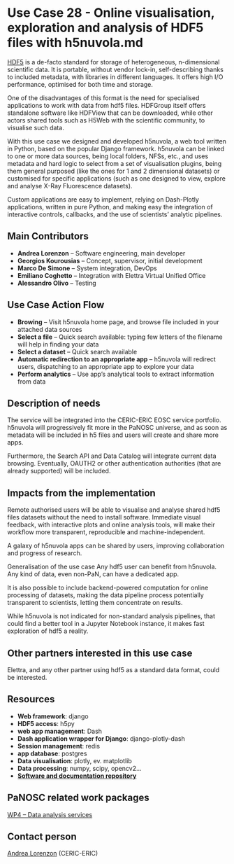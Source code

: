Use Case 28 - Online visualisation, exploration and analysis of HDF5 files with h5nuvola.md
=========================================================
[HDF5](http://www.hdfgroup.org/) is a de-facto standard for storage of heterogeneous, n-dimensional  scientific data. It is portable, without vendor lock-in, self-describing thanks to included metadata, with libraries in different languages. It offers high I/O performance, optimised for both time and storage.

One of the disadvantages of this format is the need for specialised applications to work with data from hdf5 files. HDFGroup itself offers standalone software like HDFView that can be downloaded, while other actors shared tools such as H5Web with the scientific community, to visualise such data.

With this use case we designed and developed h5nuvola, a web tool written in Python, based on the popular Django framework. h5nuvola can be linked to one or more data sources, being local folders, NFSs, etc., and uses metadata and hard logic to select from a set of visualisation plugins, being them general purposed (like the ones for 1 and 2 dimensional datasets) or customised for specific applications (such as one designed to view, explore and analyse X-Ray Fluorescence datasets).

Custom applications are easy to implement, relying on Dash-Plotly applications, written in  pure Python, and making easy the integration of interactive controls, callbacks, and the use of scientists’ analytic pipelines.


Main Contributors
------
* **Andrea Lorenzon** – Software engineering, main developer
* **Georgios Kourousias** – Concept, supervisor, initial development
* **Marco De Simone** – System integration, DevOps
* **Emiliano Coghetto** – Integration with Elettra Virtual Unified Office
* **Alessandro Olivo** – Testing

Use Case Action Flow
------
* **Browing** – Visit h5nuvola home page, and browse file included in your attached data sources
* **Select a file** – Quick search available: typing few letters of the filename will help in finding your data
* **Select a dataset** – Quick search available
* **Automatic redirection to an appropriate app** – h5nuvola will redirect users, dispatching to an appropriate app to explore your data
* **Perform analytics** – Use app’s analytical tools to extract information from data

Description of needs
------
The service will be integrated into the CERIC-ERIC EOSC service portfolio. h5nuvola will progressively fit more in the PaNOSC universe, and as soon as metadata will be included in h5 files and users will create and share more apps.

Furthermore, the Search API and Data Catalog will integrate current data browsing. Eventually, OAUTH2 or other authentication authorities (that are already supported) will be included.

Impacts from the implementation
------
Remote authorised users will be able to visualise and analyse shared hdf5 files datasets without the need to install software. Immediate visual feedback, with interactive plots and online analysis tools, will make their workflow more transparent, reproducible and machine-independent. 

A galaxy of h5nuvola apps can be shared by users, improving collaboration and progress of research.

Generalisation of the use case
Any hdf5 user can benefit from h5nuvola. Any kind of data, even non-PaN, can have a dedicated app.

It is also possible to include backend-powered computation for online processing of datasets, making the data pipeline process potentially transparent to scientists, letting them concentrate on results.

While h5nuvola is not indicated for non-standard analysis pipelines, that could find a better tool in a Jupyter Notebook instance, it makes fast exploration of hdf5 a reality.

Other partners interested in this use case
------
Elettra, and any other partner using hdf5 as a standard data format, could be interested.

Resources
------
* **Web framework**: django
* **HDF5 access**: h5py
* **web app management**: Dash
* **Dash application wrapper for Django**: django-plotly-dash
* **Session management**: redis
* **app database**: postgres
* **Data visualisation**: plotly, ev. matplotlib
* **Data processing**: numpy, scipy, opencv2…
* **[Software and documentation repository](https://gitlab.elettra.eu/panosc/h5nuvola)**

PaNOSC related work packages
------
[WP4 – Data analysis services](https://www.panosc.eu/work-packages/work-package-4-data-analysis-services/)

Contact person
------
[Andrea Lorenzon](mailto:andrea.lorenzon@ceric-eric.eu) (CERIC-ERIC)


